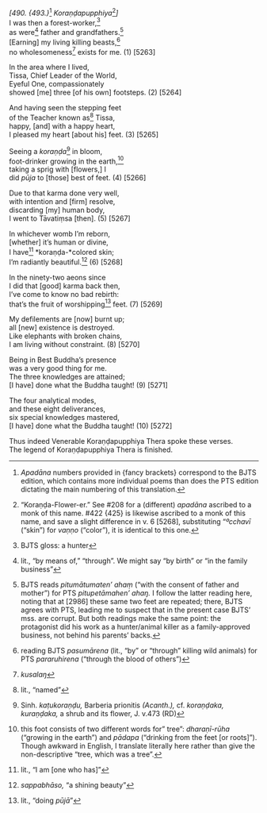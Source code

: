 *\[490. {493.}*[^1] *Koraṇḍapupphiya*[^2]*\]*  
I was then a forest-worker,[^3]  
as were[^4] father and grandfathers.[^5]  
\[Earning\] my living killing beasts,[^6]  
no wholesomeness[^7] exists for me. (1) \[5263\]

In the area where I lived,  
Tissa, Chief Leader of the World,  
Eyeful One, compassionately  
showed \[me\] three \[of his own\] footsteps. (2) \[5264\]

And having seen the stepping feet  
of the Teacher known as[^8] Tissa,  
happy, \[and\] with a happy heart,  
I pleased my heart \[about his\] feet. (3) \[5265\]

Seeing a *koraṇḍa*[^9] in bloom,  
foot-drinker growing in the earth,[^10]  
taking a sprig with \[flowers,\] I  
did *pūja* to \[those\] best of feet. (4) \[5266\]

Due to that karma done very well,  
with intention and \[firm\] resolve,  
discarding \[my\] human body,  
I went to Tāvatiṃsa \[then\]. (5) \[5267\]

In whichever womb I’m reborn,  
\[whether\] it’s human or divine,  
I have[^11] *koraṇḍa-*colored skin;  
I’m radiantly beautiful.[^12] (6) \[5268\]

In the ninety-two aeons since  
I did that \[good\] karma back then,  
I’ve come to know no bad rebirth:  
that’s the fruit of worshipping[^13] feet. (7) \[5269\]

My defilements are \[now\] burnt up;  
all \[new\] existence is destroyed.  
Like elephants with broken chains,  
I am living without constraint. (8) \[5270\]

Being in Best Buddha’s presence  
was a very good thing for me.  
The three knowledges are attained;  
\[I have\] done what the Buddha taught! (9) \[5271\]

The four analytical modes,  
and these eight deliverances,  
six special knowledges mastered,  
\[I have\] done what the Buddha taught! (10) \[5272\]

Thus indeed Venerable Koraṇḍapupphiya Thera spoke these verses.  
The legend of Koraṇḍapupphiya Thera is finished.  
[^1]: *Apadāna* numbers provided in {fancy brackets} correspond to the
    BJTS edition, which contains more individual poems than does the PTS
    edition dictating the main numbering of this translation.  
[^2]: “Koraṇḍa-Flower-er.” See \#208 for a (different) *apadāna*
    ascribed to a monk of this name. \#422 {425} is likewise ascribed to
    a monk of this name, and save a slight difference in v. 6 \[5268\],
    substituting “*ºcchavī* (“skin”) for *vaṇṇo* (“color”), it is
    identical to this one.  
[^3]: BJTS gloss: a hunter  
[^4]: lit., “by means of,” “through”. We might say “by birth” or “in the
    family business”  
[^5]: BJTS reads *pitumātumaten’ ahaṃ* (“with the consent of father and
    mother”) for PTS *pitupetāmahen’ ahaŋ.* I follow the latter reading
    here, noting that at \[2986\] these same two feet are repeated;
    there, BJTS agrees with PTS, leading me to suspect that in the
    present case BJTS’ mss. are corrupt. But both readings make the same
    point: the protagonist did his work as a hunter/animal killer as a
    family-approved business, not behind his parents’ backs.  
[^6]: reading BJTS *pasumārena* (lit., “by” or “through” killing wild
    animals) for PTS *pararuhirena* (“through the blood of others”)  
[^7]: *kusalaŋ*  
[^8]: lit., “named”  
[^9]: Sinh. *kaṭukoraṇḍu,* Barberia prionitis *(Acanth.),* cf.
    *koraṇḍaka, kuraṇḍaka,* a shrub and its flower, J. v.473 (RD)  
[^10]: this foot consists of two different words for” tree”:
    *dharaṇī-rūha* (“growing in the earth”) and *pādapa* (“drinking from
    the feet \[or roots\]”). Though awkward in English, I translate
    literally here rather than give the non-descriptive “tree, which was
    a tree”.  
[^11]: lit., “I am \[one who has\]”  
[^12]: *sappabhāso,* “a shining beauty”  
[^13]: lit., “doing *pūjā*”
